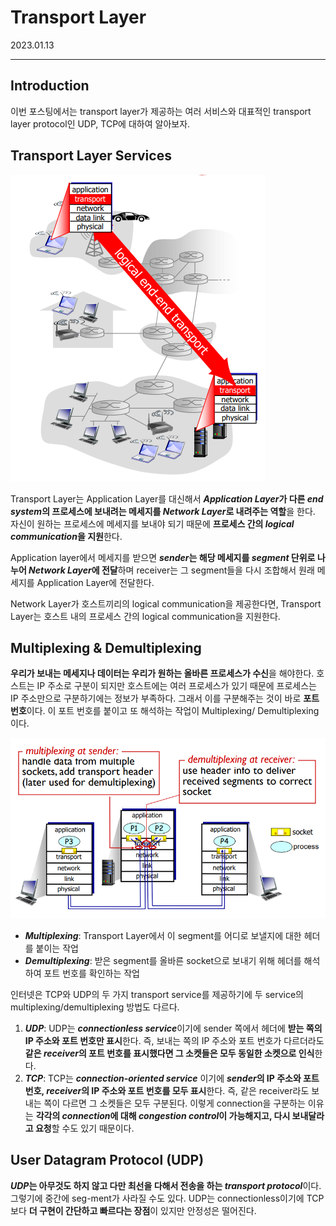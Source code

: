 # Transport Layer

2023.01.13

---

## Introduction

이번 포스팅에서는 transport layer가 제공하는 여러 서비스와 대표적인 transport layer protocol인 UDP, TCP에 대하여 알아보자.

## Transport Layer Services

![Untitled](Transport%20Layer%2016e778a39b6e49ddb6ed99e143dcc6c0/Untitled.png)

Transport Layer는 Application Layer를 대신해서 ***Application Layer*가 다른 *end system*의 프로세스에 보내려는 메세지를 *Network Layer*로 내려주는 역할**을 한다. 자신이 원하는 프로세스에 메세지를 보내야 되기 때문에 **프로세스 간의 *logical communication*을 지원**한다.

Application layer에서 메세지를 받으면 ***sender*는 해당 메세지를 *segment* 단위로 나누어 *Network Layer*에 전달**하며 receiver는 그 segment들을 다시 조합해서 원래 메세지를 Application Layer에 전달한다.

Network Layer가 호스트끼리의 logical communication을 제공한다면, Transport Layer는 호스트 내의 프로세스 간의 logical communication을 지원한다.

## Multiplexing & Demultiplexing

**우리가 보내는 메세지나 데이터는 우리가 원하는 올바른 프로세스가 수신**을 해야한다. 호스트는 IP 주소로 구분이 되지만 호스트에는 여러 프로세스가 있기 때문에 프로세스는 IP 주소만으로 구분하기에는 정보가 부족하다. 그래서 이를 구분해주는 것이 바로 **포트 번호**이다. 이 포트 번호를 붙이고 또 해석하는 작업이 Multiplexing/ Demultiplexing 이다.

![Untitled](Transport%20Layer%2016e778a39b6e49ddb6ed99e143dcc6c0/Untitled%201.png)

- ***Multiplexing***: Transport Layer에서 이 segment를 어디로 보낼지에 대한 헤더를 붙이는 작업
- ***Demultiplexing***: 받은 segment를 올바른 socket으로 보내기 위해 헤더를 해석하여 포트 번호를 확인하는 작업

인터넷은 TCP와 UDP의 두 가지 transport service를 제공하기에 두 service의 multiplexing/demultiplexing 방법도 다르다.

1. ***UDP***: UDP는 ***connectionless service***이기에 sender 쪽에서 헤더에 **받는 쪽의 IP 주소와 포트 번호만 표시**한다. 즉, 보내는 쪽의 IP 주소와 포트 번호가 다르더라도 **같은 *receiver*의 포트 번호를 표시했다면 그 소켓들은 모두 동일한 소켓으로 인식**한다.
2. ***TCP***: TCP는 ***connection-oriented service*** 이기에 ***sender*의 IP 주소와 포트 번호, *receiver*의 IP 주소와 포트 번호를 모두 표시**한다. 즉, 같은 receiver라도 보내는 쪽이 다르면 그 소켓들은 모두 구분된다. 이렇게 connection을 구분하는 이유는 **각각의 *connection*에 대해 *congestion control*이 가능해지고, 다시 보내달라고 요청**할 수도 있기 때문이다. 

## User Datagram Protocol (UDP)

***UDP*는 아무것도 하지 않고 다만 최선을 다해서 전송을 하는 *transport protocol***이다. 그렇기에 중간에 seg-ment가 사라질 수도 있다. UDP는 connectionless이기에 TCP 보다 **더 구현이 간단하고 빠르다는 장점**이 있지만 안정성은 떨어진다.